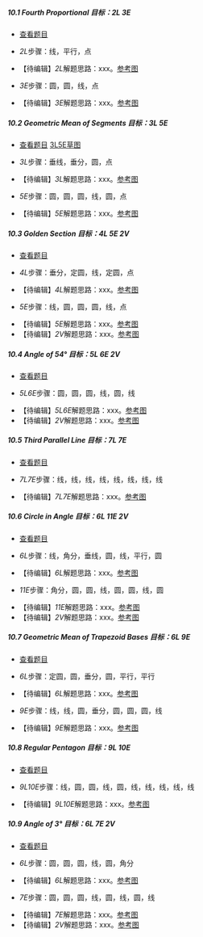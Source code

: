 ##### 10.1 Fourth Proportional *目标：2L 3E*
- [查看题目](images/level/4th-proportional.png) 
+ *2L*步骤：线，平行，点
- 【待编辑】*2L*解题思路：xxx。[参考图](solved/10.1.2L.png)
+ *3E*步骤：圆，圆，线，点
- 【待编辑】*3E*解题思路：xxx。[参考图](solved/10.1.3E.png)


##### 10.2 Geometric Mean of Segments *目标：3L 5E*
- [查看题目](images/level/geometric-mean.png) [3L5E草图](images/hints/Draft-2Isosceles.png) 
+ *3L*步骤：垂线，垂分，圆，点
- 【待编辑】*3L*解题思路：xxx。[参考图](solved/10.2.3L.png)
+ *5E*步骤：圆，圆，圆，线，圆，点
- 【待编辑】*5E*解题思路：xxx。[参考图](solved/10.2.5E.png)


##### 10.3 Golden Section *目标：4L 5E 2V*
- [查看题目](images/level/golden-section.png) 
+ *4L*步骤：垂分，定圆，线，定圆，点
- 【待编辑】*4L*解题思路：xxx。[参考图](solved/10.3.4L.png)
+ *5E*步骤：线，圆，圆，圆，线，点
- 【待编辑】*5E*解题思路：xxx。[参考图](solved/10.3.5E.png)
- 【待编辑】*2V*解题思路：xxx。[参考图](solved/10.3.2V.png)


##### 10.4 Angle of 54° *目标：5L 6E 2V*
- [查看题目](images/level/angle54.png) 
+ *5L6E*步骤：圆，圆，圆，线，圆，线
- 【待编辑】*5L6E*解题思路：xxx。[参考图](solved/10.4.5L6E.png)
- 【待编辑】*2V*解题思路：xxx。[参考图](solved/10.4.2V.png)


##### 10.5 Third Parallel Line *目标：7L 7E*
- [查看题目](images/level/l3-parallel.png) 
+ *7L7E*步骤：线，线，线，线，线，线，线，线
- 【待编辑】*7L7E*解题思路：xxx。[参考图](solved/10.5.7L7E.png)


##### 10.6 Circle in Angle *目标：6L 11E 2V*
- [查看题目](images/level/circle-in-angle.png) 
+ *6L*步骤：线，角分，垂线，圆，线，平行，圆
- 【待编辑】*6L*解题思路：xxx。[参考图](solved/10.6.6L.png)
+ *11E*步骤：角分，圆，圆，线，圆，圆，线，圆
- 【待编辑】*11E*解题思路：xxx。[参考图](solved/10.6.11E.png)
- 【待编辑】*2V*解题思路：xxx。[参考图](solved/10.6.2V.png)


##### 10.7 Geometric Mean of Trapezoid Bases *目标：6L 9E*
- [查看题目](images/level/trapezoid-geom-mean.png) 
+ *6L*步骤：定圆，圆，垂分，圆，平行，平行
- 【待编辑】*6L*解题思路：xxx。[参考图](solved/10.7.6L.png)
+ *9E*步骤：线，线，圆，垂分，圆，圆，圆，线
- 【待编辑】*9E*解题思路：xxx。[参考图](solved/10.7.9E.png)


##### 10.8 Regular Pentagon *目标：9L 10E*
- [查看题目](images/level/pentagon.png) 
+ *9L10E*步骤：线，圆，圆，线，圆，线，线，线，线，线
- 【待编辑】*9L10E*解题思路：xxx。[参考图](solved/10.8.9L10E.png)


##### 10.9 Angle of 3° *目标：6L 7E 2V*
- [查看题目](images/level/angle3.png) 
+ *6L*步骤：圆，圆，圆，线，圆，角分
- 【待编辑】*6L*解题思路：xxx。[参考图](solved/10.9.6L.png)
+ *7E*步骤：圆，圆，圆，线，圆，线，圆，线
- 【待编辑】*7E*解题思路：xxx。[参考图](solved/10.9.7E.png)
- 【待编辑】*2V*解题思路：xxx。[参考图](solved/10.9.2V.png)

